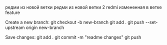 редми из новой ветки
редми из новой ветки 2
redmi измененная в ветке feature

Create a new branch:
    git checkout -b new-branch
    git add .
    git push --set-upstream origin new-branch


Save changes:
    git add .
    git commit -m "readme changes"
    git push

